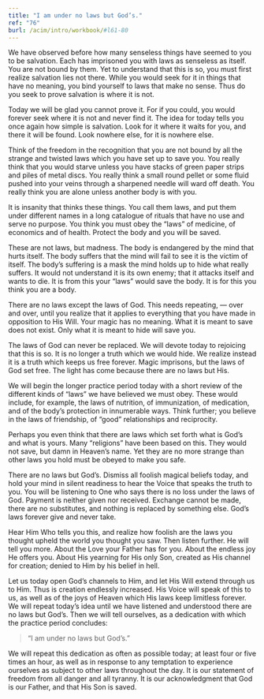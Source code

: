 ```yaml
---
title: "I am under no laws but God’s."
ref: "76"
burl: /acim/intro/workbook/#l61-80
---
```


We have observed before how many senseless things have seemed to you to
be salvation. Each has imprisoned you with laws as senseless as itself.
You are not bound by them. Yet to understand that this is so, you must
first realize salvation lies not there. While you would seek for it in
things that have no meaning, you bind yourself to laws that make no
sense. Thus do you seek to prove salvation is where it is not.

Today we will be glad you cannot prove it. For if you could, you would
forever seek where it is not and never find it. The idea for today tells
you once again how simple is salvation. Look for it where it waits for
you, and there it will be found. Look nowhere else, for it is nowhere
else.

Think of the freedom in the recognition that you are not bound by all
the strange and twisted laws which you have set up to save you. You
really think that you would starve unless you have stacks of green paper
strips and piles of metal discs. You really think a small round pellet
or some fluid pushed into your veins through a sharpened needle will
ward off death. You really think you are alone unless another body is
with you.

It is insanity that thinks these things. You call them laws, and put them
under different names in a long catalogue of rituals that have no use
and serve no purpose. You think you must obey the “laws” of medicine, of
economics and of health. Protect the body and you will be saved.

These are not laws, but madness. The body is endangered by the mind that
hurts itself. The body suffers that the mind will fail to see it is the
victim of itself. The body’s suffering is a mask the mind holds up to
hide what really suffers. It would not understand it is its own enemy;
that it attacks itself and wants to die. It is from this your “laws”
would save the body. It is for this you think you are a body.

There are no laws except the laws of God. This needs repeating, &mdash;
over and over, until you realize that it applies to everything that you
have made in opposition to His Will. Your magic has no meaning. What it
is meant to save does not exist. Only what it is meant to hide will save
you.

The laws of God can never be replaced. We will devote today to rejoicing
that this is so. It is no longer a truth which we would hide. We realize
instead it is a truth which keeps us free forever. Magic imprisons, but
the laws of God set free. The light has come because there are no laws
but His.

We will begin the longer practice period today with a short review of
the different kinds of “laws” we have believed we must obey. These would
include, for example, the laws of nutrition, of immunization, of
medication, and of the body’s protection in innumerable ways. Think
further; you believe in the laws of friendship, of “good” relationships
and reciprocity.

Perhaps you even think that there are laws which set forth what is God’s
and what is yours. Many “religions” have been based on this. They would
not save, but damn in Heaven’s name. Yet they are no more strange than
other laws you hold must be obeyed to make you safe.

There are no laws but God’s. Dismiss all foolish magical beliefs today,
and hold your mind in silent readiness to hear the Voice that speaks the
truth to you. You will be listening to One who says there is no loss
under the laws of God. Payment is neither given nor received. Exchange
cannot be made, there are no substitutes, and nothing is replaced by
something else. God’s laws forever give and never take.

Hear Him Who tells you this, and realize how foolish are the laws you
thought upheld the world you thought you saw. Then listen further. He
will tell you more. About the Love your Father has for you. About the
endless joy He offers you. About His yearning for His only Son, created
as His channel for creation; denied to Him by his belief in hell.

Let us today open God’s channels to Him, and let His Will extend through
us to Him. Thus is creation endlessly increased. His Voice will speak of
this to us, as well as of the joys of Heaven which His laws keep
limitless forever. We will repeat today’s idea until we have listened
and understood there are no laws but God’s. Then we will tell ourselves,
as a dedication with which the practice period concludes:

> “I am under no laws but God’s.”

We will repeat this dedication as often as possible today; at least four
or five times an hour, as well as in response to any temptation to
experience ourselves as subject to other laws throughout the day. It is
our statement of freedom from all danger and all tyranny. It is our
acknowledgment that God is our Father, and that His Son is saved.

